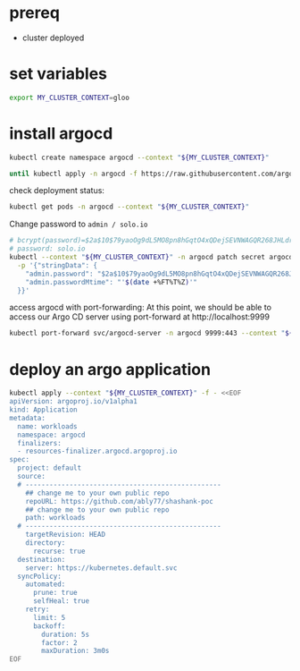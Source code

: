 # prereq
- cluster deployed

# set variables
```bash
export MY_CLUSTER_CONTEXT=gloo
```

# install argocd

```bash
kubectl create namespace argocd --context "${MY_CLUSTER_CONTEXT}"

until kubectl apply -n argocd -f https://raw.githubusercontent.com/argoproj/argo-cd/v2.9.5/manifests/install.yaml --context "${MY_CLUSTER_CONTEXT}" > /dev/null 2>&1; do sleep 2; done
```

check deployment status:
```bash
kubectl get pods -n argocd --context "${MY_CLUSTER_CONTEXT}"
```

Change password to `admin / solo.io`
```bash
# bcrypt(password)=$2a$10$79yaoOg9dL5MO8pn8hGqtO4xQDejSEVNWAGQR268JHLdrCw6UCYmy
# password: solo.io
kubectl --context "${MY_CLUSTER_CONTEXT}" -n argocd patch secret argocd-secret \
  -p '{"stringData": {
    "admin.password": "$2a$10$79yaoOg9dL5MO8pn8hGqtO4xQDejSEVNWAGQR268JHLdrCw6UCYmy",
    "admin.passwordMtime": "'$(date +%FT%T%Z)'"
  }}'
```

access argocd with port-forwarding:
At this point, we should be able to access our Argo CD server using port-forward at http://localhost:9999

```bash
kubectl port-forward svc/argocd-server -n argocd 9999:443 --context "${MY_CLUSTER_CONTEXT}"
```

# deploy an argo application

```bash
kubectl apply --context "${MY_CLUSTER_CONTEXT}" -f - <<EOF
apiVersion: argoproj.io/v1alpha1
kind: Application
metadata:
  name: workloads
  namespace: argocd
  finalizers:
  - resources-finalizer.argocd.argoproj.io
spec:
  project: default
  source:
  # -------------------------------------------------
    ## change me to your own public repo
    repoURL: https://github.com/ably77/shashank-poc
    ## change me to your own public repo
    path: workloads
  # -------------------------------------------------
    targetRevision: HEAD
    directory:
      recurse: true
  destination:
    server: https://kubernetes.default.svc
  syncPolicy:
    automated:
      prune: true
      selfHeal: true
    retry:
      limit: 5
      backoff:
        duration: 5s
        factor: 2
        maxDuration: 3m0s
EOF
```